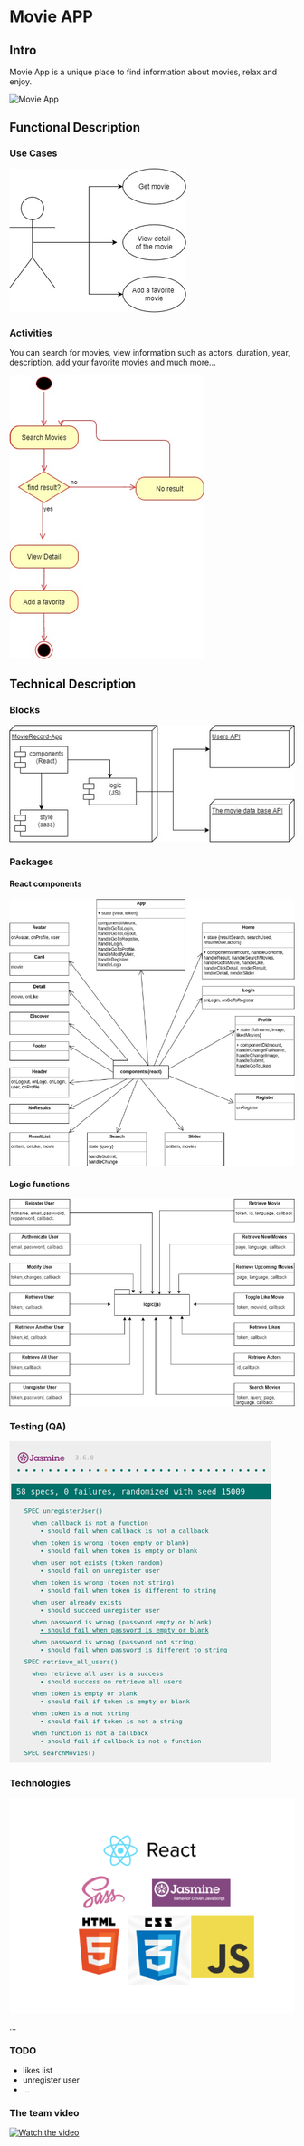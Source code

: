 # Movie APP

## Intro

Movie App is a unique place to find information about movies, relax and enjoy.

![Movie App](https://media3.giphy.com/media/3o6Ztl7RvfwCp9mqhW/giphy.gif "Movie App")

## Functional Description

### Use Cases

![Alt Use Cases](./doc/use-case.jpg "Use Cases")

### Activities

You can search for movies, view information such as actors, duration, year, description, add your favorite movies and much more...

![Alt Operate activity](./doc/activity-diagram.jpg "Operate activity")

## Technical Description

### Blocks

![Alt Blocks](./doc/blocks.jpg "Blocks")

### Packages

#### React components

![Alt React comonents](./doc/react-components.jpg "React components")

#### Logic functions

![Alt Logic functions](./doc/logic-functions.jpg "Logic functions")

### Testing (QA)

![Alt Testing](./doc/testing.png "Testing")

### Technologies

![Technologies](./doc/technologies.jpg "Technologies")

...

### TODO

- likes list
- unregister user
- ...

### The team video

[![Watch the video](https://i.imgur.com/vKb2F1B.png)](https://www.youtube.com/watch?v=C6_th-5HJwA)

